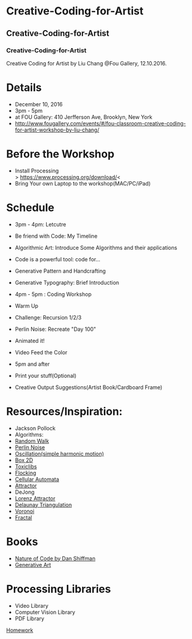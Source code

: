 # Creative-Coding-for-Artist
## Creative-Coding-for-Artist
### Creative-Coding-for-Artist
Creative Coding for Artist by Liu Chang @Fou Gallery, 12.10.2016. 

# Details
 *  December 10, 2016
 *  3pm - 5pm
 *  at FOU Gallery: 410 Jerfferson Ave, Brooklyn, New York
 *  http://www.fougallery.com/events/#/fou-classroom-creative-coding-for-artist-workshop-by-liu-chang/

# Before the Workshop
* Install Processing
<br> > https://www.processing.org/download/<
* Bring Your own Laptop to the workshop(MAC/PC/iPad)

# Schedule
* 3pm - 4pm: Letcutre
 * Be friend with Code: My Timeline
 * Algorithmic Art: Introduce Some Algorithms and their applications
 * Code is a powerful tool: code for...
 * Generative Pattern and Handcrafting
 * Generative Typography: Brief Introduction

* 4pm - 5pm : Coding Workshop
 * Warm Up
 * Challenge: Recursion 1/2/3
 * Perlin Noise: Recreate "Day 100"
 * Animated it!
 * Video Feed the Color
 
* 5pm and after
 * Print your stuff(Optional)
 * Creative Output Suggestions(Artist Book/Cardboard Frame)
 
# Resources/Inspiration:
* Jackson Pollock
* Algorithms:
 * [Random Walk](https://en.wikipedia.org/wiki/Random_walk)
 * [Perlin Noise](https://en.wikipedia.org/wiki/Perlin_noise)
 * [Oscillation(simple harmonic motion)](https://en.wikipedia.org/wiki/Simple_harmonic_motion)
 * [Box 2D](https://en.wikipedia.org/wiki/Box2D)
 * [Toxiclibs](http://toxiclibs.org/)
 * [Flocking](https://en.wikipedia.org/wiki/Flocking_(behavior))
 * [Cellular Automata](https://en.wikipedia.org/wiki/Cellular_automaton)
 * [Attractor](https://en.wikipedia.org/wiki/Attractor)
 * DeJong
 * [Lorenz Attractor](https://en.wikipedia.org/wiki/Lorenz_system)
 * [Delaunay Triangulation](https://en.wikipedia.org/wiki/Delaunay_triangulation)
 * [Voronoi](https://en.wikipedia.org/wiki/Voronoi_diagram)
 * [Fractal](https://en.wikipedia.org/wiki/Fractal)

# Books
* [Nature of Code by Dan Shiffman](http://natureofcode.com/)
* [Generative Art](http://zenbullets.com/book.php)


# Processing Libraries
* Video Library
* Computer Vision Library
* PDF Library

[Homework](https://github.com/CICILIU/Creative-Coding-for-Artist/wiki/Homework)



 
